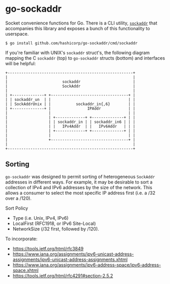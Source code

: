 # go-sockaddr

Socket convenience functions for Go.  There is a CLI
utility,
[`sockaddr`](https://github.com/hashicorp/go-sockaddr/tree/master/cmd/sockaddr)
that accompanies this library and exposes a bunch of this functionality to
userspace.

```text
$ go install github.com/hashicorp/go-sockaddr/cmd/sockaddr
```

If you're familiar with UNIX's `sockaddr` struct's, the following diagram
mapping the C `sockaddr` (top) to `go-sockaddr` structs (bottom) and
interfaces will be helpful:

```
+-------------------------------------------------------+
|                                                       |
|                        sockaddr                       |
|                        SockAddr                       |
|                                                       |
| +--------------+ +----------------------------------+ |
| | sockaddr_un  | |                                  | |
| | SockAddrUnix | |           sockaddr_in{,6}        | |
| +--------------+ |                IPAddr            | |
|                  |                                  | |
|                  | +-------------+ +--------------+ | |
|                  | | sockaddr_in | | sockaddr_in6 | | |
|                  | |   IPv4Addr  | |   IPv6Addr   | | |
|                  | +-------------+ +--------------+ | |
|                  |                                  | |
|                  +----------------------------------+ |
|                                                       |
+-------------------------------------------------------+
```

## Sorting

`go-sockaddr` was designed to permit sorting of heterogeneous `SockAddr`
addresses in different ways.  For example, it may be desirable to sort a
collection of IPv4 and IPv6 addresses by the size of the network.  This allows a
consumer to select the most specific IP address first (i.e. a /32 over a /120).

Sort Policy
* Type (i.e. Unix, IPv4, IPv6)
* LocalFirst (RFC1918, or IPv6 Site-Local)
* NetworkSize (/32 first, followed by /120).

To incorporate:

* https://tools.ietf.org/html/rfc3849
* https://www.iana.org/assignments/ipv6-unicast-address-assignments/ipv6-unicast-address-assignments.xhtml
* https://www.iana.org/assignments/ipv6-address-space/ipv6-address-space.xhtml
* https://tools.ietf.org/html/rfc4291#section-2.5.2
